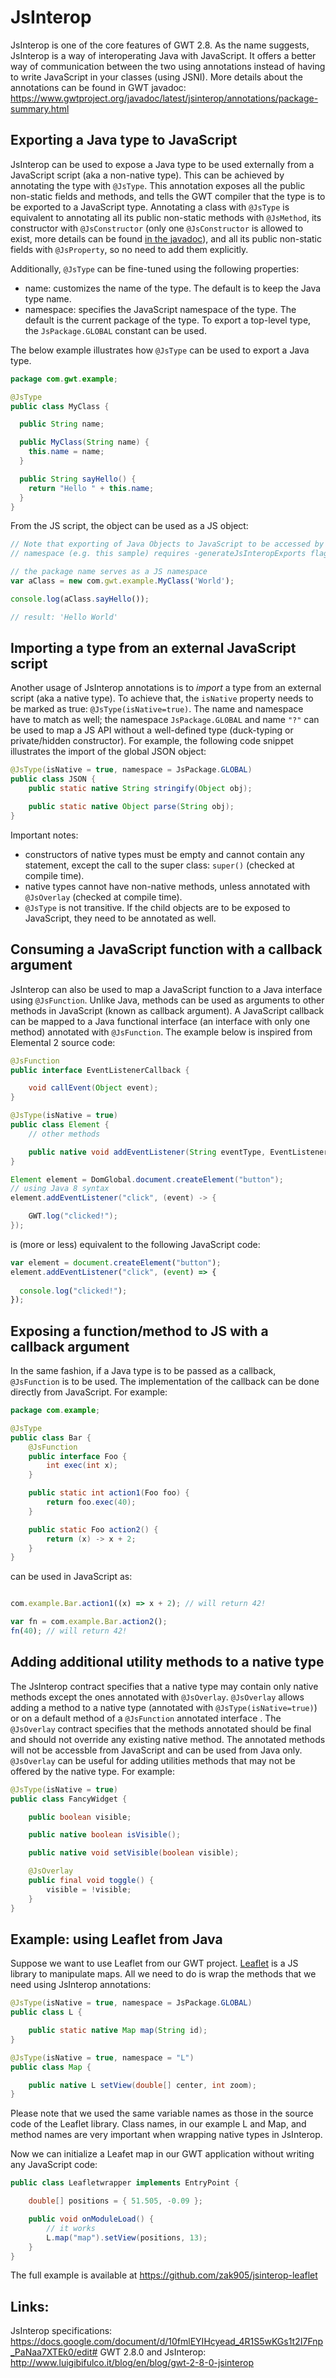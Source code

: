 JsInterop
===

JsInterop is one of the core features of GWT 2.8. As the name suggests, JsInterop is a way of interoperating Java with JavaScript. It offers a better way of communication between the two using annotations instead of having to write JavaScript in your classes (using JSNI). More details about the annotations can be found in GWT javadoc: https://www.gwtproject.org/javadoc/latest/jsinterop/annotations/package-summary.html


## Exporting a Java type to JavaScript

JsInterop can be used to expose a Java type to be used externally from a JavaScript script (aka a non-native type). This can be achieved by annotating the type with `@JsType`. This annotation exposes all the public non-static fields and methods, and tells the GWT compiler that the type is to be exported to a JavaScript type. Annotating a class with `@JsType` is equivalent to annotating all its public non-static methods with `@JsMethod`, its constructor with `@JsConstructor` (only one `@JsConstructor` is allowed to exist, more details can be found [in the javadoc](https://javadoc.io/doc/com.google.jsinterop/jsinterop-annotations/latest/index.html)), and all its public non-static fields with `@JsProperty`, so no need to add them explicitly.

Additionally, `@JsType` can be fine-tuned using the following properties:

 * name: customizes the name of the type. The default is to keep the Java type name.
 * namespace: specifies the JavaScript namespace of the type. The default is the current package of the type. To export a top-level type, the `JsPackage.GLOBAL` constant can be used.

The below example illustrates how `@JsType` can be used to export a Java type.


```java
package com.gwt.example;

@JsType
public class MyClass {

  public String name;

  public MyClass(String name) {
    this.name = name;
  }

  public String sayHello() {
    return "Hello " + this.name;
  }
}
```

From the JS script, the object can be used as a JS object:

```javascript
// Note that exporting of Java Objects to JavaScript to be accessed by their
// namespace (e.g. this sample) requires -generateJsInteropExports flag.

// the package name serves as a JS namespace
var aClass = new com.gwt.example.MyClass('World');

console.log(aClass.sayHello());

// result: 'Hello World'
```


## Importing a type from an external JavaScript script

Another usage of JsInterop annotations is to _import_ a type from an external script (aka a native type). To achieve that, the `isNative` property needs to be marked as true: `@JsType(isNative=true)`. The name and namespace have to match as well; the namespace `JsPackage.GLOBAL` and name `"?"` can be used to map a JS API without a well-defined type (duck-typing or private/hidden constructor). For example, the following code snippet illustrates the import of the global JSON object:

```java
@JsType(isNative = true, namespace = JsPackage.GLOBAL)
public class JSON {
    public static native String stringify(Object obj);

    public static native Object parse(String obj);
}
```


Important notes: 
      
 * constructors of native types must be empty and cannot contain any statement, except the call to the super class: `super()` (checked at compile time).
 * native types cannot have non-native methods, unless annotated with `@JsOverlay` (checked at compile time).
 * `@JsType` is not transitive. If the child objects are to be exposed to JavaScript, they need to be annotated as well.
  

## Consuming a JavaScript function with a callback argument

JsInterop can also be used to map a JavaScript function to a Java interface using `@JsFunction`. Unlike Java, methods can be used as arguments to other methods in JavaScript (known as callback argument). A JavaScript callback can be mapped to a Java functional interface (an interface with only one method) annotated with `@JsFunction`. The example below is inspired from Elemental 2 source code:

```java
@JsFunction
public interface EventListenerCallback {

    void callEvent(Object event);
}
```

```java
@JsType(isNative = true)
public class Element {
    // other methods

    public native void addEventListener(String eventType, EventListenerCallback fn);
}
```

```java
Element element = DomGlobal.document.createElement("button");
// using Java 8 syntax
element.addEventListener("click", (event) -> {

    GWT.log("clicked!");
});
```

is (more or less) equivalent to the following JavaScript code:

```javascript
var element = document.createElement("button");
element.addEventListener("click", (event) => {
  
  console.log("clicked!");
});
```

## Exposing a function/method to JS with a callback argument

In the same fashion, if a Java type is to be passed as a callback, `@JsFunction` is to be used. The implementation of the callback can be done directly from JavaScript. For example:

```java
package com.example;

@JsType
public class Bar {
    @JsFunction
    public interface Foo {
        int exec(int x);
    }

    public static int action1(Foo foo) {
        return foo.exec(40);
    }

    public static Foo action2() {
        return (x) -> x + 2;
    }
}
```

can be used in JavaScript as:

```javascript

com.example.Bar.action1((x) => x + 2); // will return 42!

var fn = com.example.Bar.action2();
fn(40); // will return 42!
```

## Adding additional utility methods to a native type

The JsInterop contract specifies that a native type may contain only native methods except the ones annotated with `@JsOverlay`. 
`@JsOverlay` allows adding a method to a native type (annotated with `@JsType(isNative=true)`) or on a default method of a `@JsFunction` annotated interface . The `@JsOverlay` contract specifies that the methods annotated should be final and should not override any existing native method. The annotated methods will not be accessble from JavaScript and can be used from Java only. `@JsOverlay` can be useful for adding utilities methods that may not be offered by the native type. For example:

```java
@JsType(isNative = true)
public class FancyWidget {

    public boolean visible;

    public native boolean isVisible();

    public native void setVisible(boolean visible);

    @JsOverlay
    public final void toggle() {
        visible = !visible;
    }
}
```

## Example: using Leaflet from Java

Suppose we want to use Leaflet from our GWT project. [Leaflet](http://leafletjs.com/) is a JS library to manipulate maps. All we need to do is wrap the methods that we need using JsInterop annotations:

```java
@JsType(isNative = true, namespace = JsPackage.GLOBAL)
public class L {

    public static native Map map(String id);
}
```

```java
@JsType(isNative = true, namespace = "L")
public class Map {

    public native L setView(double[] center, int zoom);
}
```

Please note that we used the same variable names as those in the source code of the Leaflet library. Class names, in our example L and Map, and method names are very important when wrapping native types in JsInterop.

Now we can initialize a Leafet map in our GWT application without writing any JavaScript code:

```java
public class Leafletwrapper implements EntryPoint {

    double[] positions = { 51.505, -0.09 };

    public void onModuleLoad() {
        // it works
        L.map("map").setView(positions, 13);
    }
}
```

The full example is available at https://github.com/zak905/jsinterop-leaflet

## Links: 

JsInterop specifications: 
https://docs.google.com/document/d/10fmlEYIHcyead_4R1S5wKGs1t2I7Fnp_PaNaa7XTEk0/edit#
GWT 2.8.0 and JsInterop: http://www.luigibifulco.it/blog/en/blog/gwt-2-8-0-jsinterop
